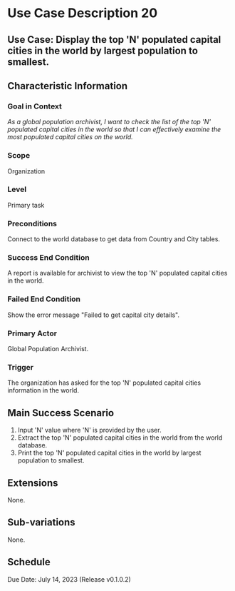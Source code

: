 # Use Case Description 20

## Use Case: Display the top 'N' populated capital cities in the world by largest population to smallest. 

## Characteristic Information

### Goal in Context
*As a global population archivist, I want to check the list of the top 'N' populated capital cities in the world so that I can effectively examine the most populated capital cities on the world.*

### Scope
Organization

### Level
Primary task

### Preconditions
Connect to the world database to get data from Country and City tables.

### Success End Condition
A report is available for archivist to view the top 'N' populated capital cities in the world. 

### Failed End Condition
Show the error message "Failed to get capital city details". 

### Primary Actor
Global Population Archivist. 

### Trigger
The organization has asked for the top 'N' populated capital cities information in the world.

## Main Success Scenario
1. Input 'N' value where 'N' is provided by the user. 
2. Extract the top 'N' populated capital cities in the world from the world database. 
2. Print the top 'N' populated capital cities in the world by largest population to smallest.  

## Extensions
None.

## Sub-variations
None.

## Schedule
Due Date: July 14, 2023 (Release v0.1.0.2)

